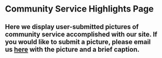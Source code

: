 
<!DOCTYPE html>
<html>
<head>
<meta charset="utf-8">
<title>Community Service Highlights</title>
</head>
<body>
<h1>Community Service Highlights Page</h1>
<h2>Here we display user-submitted pictures of community service accomplished with our site. If you would like to submit a picture, please email us <a href="mailto:brody.kidd@stu.rowan.kyschools.us">here</a> with the picture and a brief caption.</h2>


</body>

</html>
